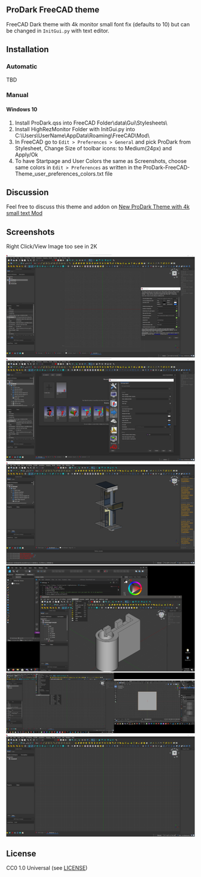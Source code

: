 ## ProDark FreeCAD theme

FreeCAD Dark theme with 4k monitor small font fix (defaults to 10) but can be changed in `InitGui.py` with text editor.

## Installation

### Automatic

TBD

### Manual

#### Windows 10

1. Install ProDark.qss into FreeCAD Folder\data\Gui\Stylesheets\ 
2. Install HighRezMonitor Folder with InitGui.py into C:\Users\UserName\AppData\Roaming\FreeCAD\Mod\
3. In FreeCAD go to `Edit > Preferences > General` and pick ProDark from Stylesheet, Change Size of toolbar icons: to Medium(24px) and Apply/Ok
4. To have Startpage and User Colors the same as Screenshots, choose same colors in `Edit > Preferences` as written in the ProDark-FreeCAD-Theme_user_preferences_colors.txt file

## Discussion

Feel free to discuss this theme and addon on [New ProDark Theme with 4k small text Mod](https://forum.freecadweb.org/viewtopic.php?f=34&t=55134&start=0)

## Screenshots

Right Click/View Image too see in 2K

![screenshot](images/Working_plane_and_color_setup.png "Working plane and color setup")
![screenshot](images/Startpage_and_Preferences.png "Startpage and Preferences")
![screenshot](images/Report_View_and_Python.png "Report View and Python")
![screenshot](images/Playing_Nice_with_Others.png "Playing Nice with Others")
![screenshot](images/FreeCAD_and_Blender.png "FreeCAD and Blender")
![screenshot](images/4K_Text_size_MOD.png "4K Text size MOD")

## License

CC0 1.0 Universal (see [LICENSE](LICENSE))

